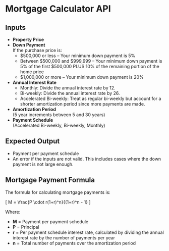 # Mortgage Calculator API

## Inputs
- **Property Price**
- **Down Payment**  
  If the purchase price is:
  - $500,000 or less – Your minimum down payment is 5%
  - Between $500,000 and $999,999 – Your minimum down payment is 5% of the first $500,000 PLUS 10% of the remaining portion of the home price
  - $1,000,000 or more – Your minimum down payment is 20%
- **Annual Interest Rate**  
  - Monthly: Divide the annual interest rate by 12.
  - Bi-weekly: Divide the annual interest rate by 26.
  - Accelerated Bi-weekly: Treat as regular bi-weekly but account for a shorter amortization period since more payments are made.
- **Amortization Period**  
  (5 year increments between 5 and 30 years)
- **Payment Schedule**  
  (Accelerated Bi-weekly, Bi-weekly, Monthly)

## Expected Output
- Payment per payment schedule
- An error if the inputs are not valid. This includes cases where the down payment is not large enough.

## Mortgage Payment Formula

The formula for calculating mortgage payments is:

\[ M = \frac{P \cdot r(1+r)^n}{(1+r)^n - 1} \]

Where:
- **M** = Payment per payment schedule
- **P** = Principal
- **r** = Per payment schedule interest rate, calculated by dividing the annual interest rate by the number of payments per year
- **n** = Total number of payments over the amortization period


